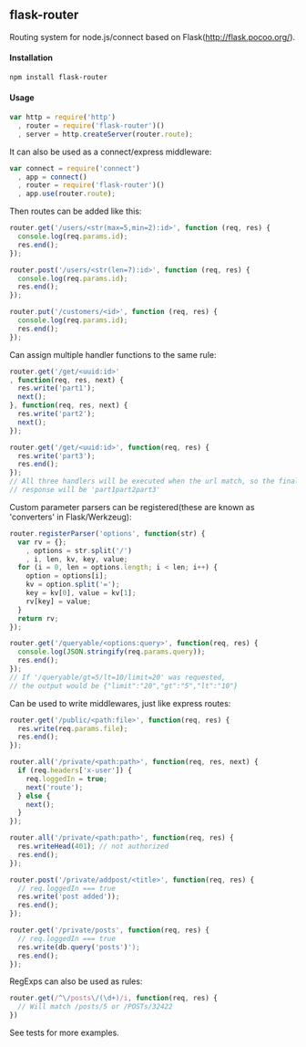 ## flask-router

  Routing system for node.js/connect based on Flask(http://flask.pocoo.org/).

#### Installation

```sh
npm install flask-router
```

#### Usage

```js
var http = require('http')
  , router = require('flask-router')()
  , server = http.createServer(router.route);
```

  It can also be used as a connect/express middleware:
  
```js
var connect = require('connect')
  , app = connect()
  , router = require('flask-router')()
  , app.use(router.route);
```
 
  Then routes can be added like this:
  
```js
router.get('/users/<str(max=5,min=2):id>', function (req, res) {
  console.log(req.params.id);
  res.end();
});

router.post('/users/<str(len=7):id>', function (req, res) {
  console.log(req.params.id);
  res.end();
});

router.put('/customers/<id>', function (req, res) {
  console.log(req.params.id);
  res.end();
});
```

  Can assign multiple handler functions to the same rule:

```js
router.get('/get/<uuid:id>'
, function(req, res, next) {
  res.write('part1');
  next();
}, function(req, res, next) {
  res.write('part2');
  next();
});

router.get('/get/<uuid:id>', function(req, res) {
  res.write('part3');
  res.end();
});
// All three handlers will be executed when the url match, so the final
// response will be 'part1part2part3'
```

  Custom parameter parsers can be registered(these are known as 'converters'
  in Flask/Werkzeug): 

```js
router.registerParser('options', function(str) {
  var rv = {};
    , options = str.split('/')
    , i, len, kv, key, value;
  for (i = 0, len = options.length; i < len; i++) {
    option = options[i];
    kv = option.split('=');
    key = kv[0], value = kv[1];
    rv[key] = value;
  }
  return rv;
});

router.get('/queryable/<options:query>', function(req, res) {
  console.log(JSON.stringify(req.params.query));
  res.end();
});
// If '/queryable/gt=5/lt=10/limit=20' was requested,
// the output would be {"limit":"20","gt":"5","lt":"10"}
```

  Can be used to write middlewares, just like express routes:

```js
router.get('/public/<path:file>', function(req, res) {
  res.write(req.params.file);
  res.end();
});

router.all('/private/<path:path>', function(req, res, next) {
  if (req.headers['x-user']) {
    req.loggedIn = true;
    next('route');
  } else {
    next();
  }
});

router.all('/private/<path:path>', function(req, res) {
  res.writeHead(401); // not authorized
  res.end();
});

router.post('/private/addpost/<title>', function(req, res) {
  // req.loggedIn === true
  res.write('post added'));
  res.end();
});

router.get('/private/posts', function(req, res) {
  // req.loggedIn === true
  res.write(db.query('posts')');
  res.end();
});
```

  RegExps can also be used as rules:

```js
router.get(/^\/posts\/(\d+)/i, function(req, res) {
  // Will match /posts/5 or /POSTs/32422
})
```

  See tests for more examples.
